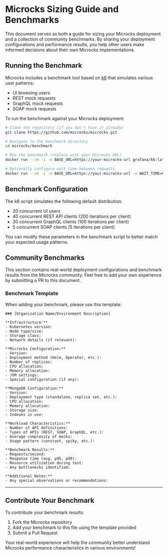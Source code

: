# Microcks Sizing Guide and Benchmarks

This document serves as both a guide for sizing your Microcks deployment and a collection of community benchmarks. By sharing your deployment configurations and performance results, you help other users make informed decisions about their own Microcks implementations.

## Running the Benchmark

Microcks includes a benchmark tool based on [k6](https://k6.io/) that simulates various user patterns:
- UI browsing users
- REST mock requests
- GraphQL mock requests
- SOAP mock requests

To run the benchmark against your Microcks deployment:

```bash
# Clone the repository (if you don't have it already)
git clone https://github.com/microcks/microcks.git

# Navigate to the benchmark directory
cd microcks/benchmark

# Run the benchmark (replace with your Microcks URL)
docker run --rm -i -e BASE_URL=https://your-microcks-url grafana/k6:latest run - < bench-microcks.js

# Optionally configure wait time between requests
docker run --rm -i -e BASE_URL=https://your-microcks-url -e WAIT_TIME=0.1 grafana/k6:latest run - < bench-microcks.js
```

## Benchmark Configuration

The k6 script simulates the following default distribution:
- 20 concurrent UI users
- 40 concurrent REST API clients (200 iterations per client)
- 20 concurrent GraphQL clients (100 iterations per client)
- 5 concurrent SOAP clients (5 iterations per client)

You can modify these parameters in the benchmark script to better match your expected usage patterns.

## Community Benchmarks

This section contains real-world deployment configurations and benchmark results from the Microcks community. Feel free to add your own experience by submitting a PR to this document.

### Benchmark Template

When adding your benchmark, please use this template:

```
### [Organization Name/Environment Description]

**Infrastructure:**
- Kubernetes version: 
- Node type/size:
- Storage class:
- Network details (if relevant):

**Microcks Configuration:**
- Version:
- Deployment method (Helm, Operator, etc.):
- Number of replicas:
- CPU allocation:
- Memory allocation:
- JVM settings:
- Special configuration (if any):

**MongoDB Configuration:**
- Version:
- Deployment type (standalone, replica set, etc.):
- CPU allocation:
- Memory allocation:
- Storage size:
- Indexes in use:

**Workload Characteristics:**
- Number of API definitions:
- Types of APIs (REST, SOAP, GraphQL, etc.):
- Average complexity of mocks:
- Usage pattern (constant, spiky, etc.):

**Benchmark Results:**
- Requests/second:
- Response time (avg, p95, p99):
- Resource utilization during test:
- Any bottlenecks identified:

**Additional Notes:**
- Any special observations or recommendations:
```

---


## Contribute Your Benchmark

To contribute your benchmark results:
1. Fork the Microcks repository
2. Add your benchmark to this file using the template provided
3. Submit a Pull Request

Your real-world experience will help the community better understand Microcks performance characteristics in various environments!
